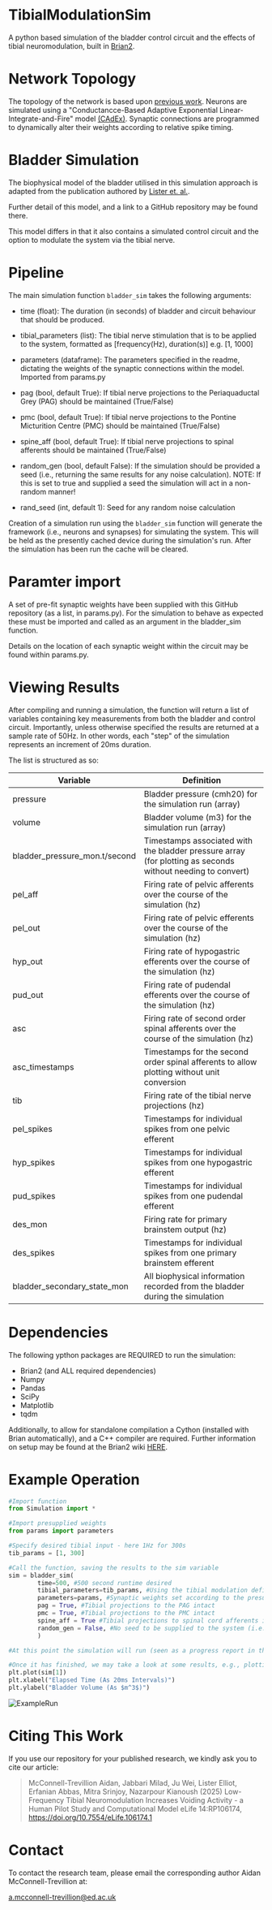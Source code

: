 # TibialModulationSim
A python based simulation of the bladder control circuit and the effects of tibial neuromodulation, built in [Brian2](https://github.com/brian-team/brian2).

# Network Topology
The topology of the network is based upon [previous work](https://pubmed.ncbi.nlm.nih.gov/23033877/). Neurons are simulated using a "Conductancce-Based Adaptive Exponential Linear-Integrate-and-Fire" model [(CAdEx)](https://pubmed.ncbi.nlm.nih.gov/33253029/). Synaptic connections are programmed to dynamically alter their weights according to relative spike timing.

# Bladder Simulation
The biophysical model of the bladder utilised in this simulation approach is adapted from the publication authored by [Lister et. al.](https://doi.org/10.1101/2024.11.21.624716). 

Further detail of this model, and a link to a GitHub repository may be found there. 

This model differs in that it also contains a simulated control circuit and the option to modulate the system via the tibial nerve. 

# Pipeline
The main simulation function `bladder_sim` takes the following arguments:

- time (float): The duration (in seconds) of bladder and circuit behaviour that should be produced.

- tibial_parameters (list): The tibial nerve stimulation that is to be applied to the system, formatted as [frequency(Hz), duration(s)] e.g. [1, 1000]

- parameters (dataframe): The parameters specified in the readme, dictating the weights of the synaptic connections within the model. Imported from params.py 

- pag (bool, default True): If tibial nerve projections to the Periaquaductal Grey (PAG) should be maintained (True/False)

- pmc (bool, default True): If tibial nerve projections to the Pontine Micturition Centre (PMC) should be maintained (True/False)
     
- spine_aff (bool, default True): If tibial nerve projections to spinal afferents should be maintained (True/False)
    
- random_gen (bool, default False): If the simulation should be provided a seed (i.e., returning the same results for any noise calculation). 
                                  NOTE: If this is set to true and supplied a seed the simulation will act in a non-random manner!

- rand_seed (int, default 1): Seed for any random noise calculation 

Creation of a simulation run using the `bladder_sim` function will generate the framework (i.e., neurons and synapses) for simulating the system. This will be held as the presently cached device during the simulation's run. After the simulation has been run the cache will be cleared. 


# Paramter import
A set of pre-fit synaptic weights have been supplied with this GitHub repository (as a list, in params.py). For the simulation to behave as expected these must be imported and called as an argument in the bladder_sim function. 

Details on the location of each synaptic weight within the circuit may be found within params.py. 

# Viewing Results
After compiling and running a simulation, the function will return a list of variables containing key measurements from both the bladder and control circuit. Importantly, unless otherwise specified the results are returned at a sample rate of 50Hz. In other words, each "step" of the simulation represents an increment of 20ms duration. 

The list is structured as so:


|           Variable            |                                                 Definition                                                 |
|-------------------------------|------------------------------------------------------------------------------------------------------------|
| pressure                      | Bladder pressure (cmh20) for the simulation run (array)                                                    |
| volume                        | Bladder volume (m3) for the simulation run (array)                                                         |
| bladder_pressure_mon.t/second | Timestamps associated with the bladder pressure array (for plotting as seconds without needing to convert) |
| pel_aff                       | Firing rate of pelvic afferents over the course of the simulation (hz)                                     |
| pel_out                       | Firing rate of pelvic efferents over the course of the simulation (hz)                                     |
| hyp_out                       | Firing rate of hypogastric efferents over the course of the simulation (hz)                                |
| pud_out                       | Firing rate of pudendal efferents over the course of the simulation (hz)                                   |
| asc                           | Firing rate of second order spinal afferents over the course of the simulation (hz)                        |
| asc_timestamps                | Timestamps for the second order spinal afferents to allow plotting without unit conversion                 |
| tib                           | Firing rate of the tibial nerve projections (hz)                                                           |
| pel_spikes                    | Timestamps for individual spikes from one pelvic efferent                                                  |
| hyp_spikes                    | Timestamps for individual spikes from one hypogastric efferent                                             |
| pud_spikes                    | Timestamps for individual spikes from one pudendal efferent                                                |
| des_mon                       | Firing rate for primary brainstem output (hz)                                                              |
| des_spikes                    | Timestamps for individual spikes from one primary brainstem efferent                                       |
| bladder_secondary_state_mon   | All biophysical information recorded from the bladder during the simulation                                |

  

# Dependencies
The following ypthon packages are REQUIRED to run the simulation:
- Brian2 (and ALL required dependencies)
- Numpy 
- Pandas
- SciPy
- Matplotlib
- tqdm

Additionally, to allow for standalone compilation a Cython (installed with Brian automatically), and a C++ compiler are required. Further information on setup may be found at the Brian2 wiki [HERE](https://brian2.readthedocs.io/en/latest/introduction/install.html#installation-cpp). 

# Example Operation
```python
#Import function
from Simulation import *

#Import presupplied weights
from params import parameters

#Specify desired tibial input - here 1Hz for 300s
tib_params = [1, 300]

#Call the function, saving the results to the sim variable 
sim = bladder_sim(
        time=500, #500 second runtime desired
        tibial_parameters=tib_params, #Using the tibial modulation defined above
        parameters=params, #Synaptic weights set according to the presupplied data
        pag = True, #Tibial projections to the PAG intact
        pmc = True, #Tibial projections to the PMC intact
        spine_aff = True #Tibial projections to spinal cord afferents intact
        random_gen = False, #No seed to be supplied to the system (i.e., the results will include random noise!)
        )

#At this point the simulation will run (seen as a progress report in the terminal)

#Once it has finished, we may take a look at some results, e.g., plotting urine volume over the course of the simulation
plt.plot(sim[1])
plt.xlabel("Elapsed Time (As 20ms Intervals)")
plt.ylabel("Bladder Volume (As $m^3$)")
```
![ExampleRun](https://github.com/user-attachments/assets/7f61b6b3-03d1-4567-acb7-6097ddd663c7)

# Citing This Work
If you use our repository for your published research, we kindly ask you to cite our article:

> McConnell-Trevillion Aidan, Jabbari Milad, Ju Wei, Lister Elliot, Erfanian Abbas, Mitra Srinjoy, Nazarpour Kianoush (2025) Low-Frequency Tibial Neuromodulation Increases Voiding Activity - a Human Pilot Study and Computational Model eLife 14:RP106174, https://doi.org/10.7554/eLife.106174.1

# Contact
To contact the research team, please email the corresponding author Aidan McConnell-Trevillion at:

 a.mcconnell-trevillion@ed.ac.uk

